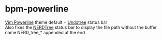 bpm-powerline
=============

[Vim Powerline](https://github.com/Lokaltog/vim-powerline) theme default + [Undotree](https://github.com/mbbill/undotree/) status bar  
Also fixes the [NERDTree](https://github.com/scrooloose/nerdtree) status bar to display the file path without the buffer name NERD_tree_* appended at the end
